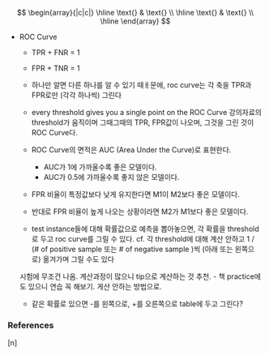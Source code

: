 $$
\begin{array}{|c|c|}
\hline
\text{} & \text{} \\
\hline
\text{} & \text{} \\
\hline
\end{array}
$$

* ROC Curve
    - TPR + FNR = 1
    - FPR + TNR = 1

    - 하나만 알면 다른 하나를 알 수 있기 때ㅐ문에, roc curve는 각 축을 TPR과 FPR로만 (각각 하나씩) 그린다

    - every threshold gives you a single point on the ROC Curve
        강의자료의 threshold가 움직이며 그때그때의 TPR, FPR값이 나오며, 그것을 그린 것이 ROC Curve다.

    - ROC Curve의 면적은 AUC (Area Under the Curve)로 표현한다.
        - AUC가 1에 가까울수록 좋은 모델이다.
        - AUC가 0.5에 가까울수록 좋지 않은 모델이다.

    - FPR 비율이 특정값보다 낮게 유지한다면 M1이 M2보다 좋은 모델이다.
    - 반대로 FPR 비율이 높게 나오는 상황이라면 M2가 M1보다 좋은 모델이다.

    - test instance들에 대해 확률값으로 예측을 뽑아놓으면, 각 확률을 threshold로 두고 roc curve를 그릴 수 있다.
        cf. 각 threshold에 대해 계산 안하고 1 / (# of positive sample 또는 # of negative sample )씩 (아래 또는 왼쪽으로) 옮겨가며 그릴 수도 있다

    시험에 무조건 나옴. 계산과정이 많으니 tip으로 계산하는 것 추천.
        - 책 practice에도 있으니 연습 꼭 해보기. 게산 안하는 방법으로.

    - 같은 확률로 있으면 -를 왼쪽으로, +를 오른쪽으로 table에 두고 그린다?






















### References

$\tag*{}\label{n} \text{[n] }$
